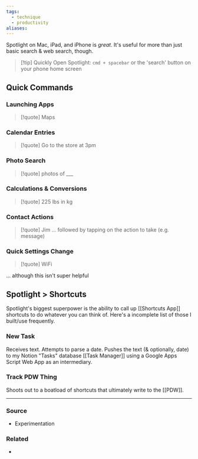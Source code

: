 ```yaml
---
tags:
  - technique
  - productivity
aliases:
---
```

Spotlight on Mac, iPad, and iPhone is *great*. It's useful for more than just basic search & web search, though.

> [!tip] Quickly Open Spotlight: 
`cmd + spacebar` or the 'search' button on your phone home screen

## Quick Commands
### Launching Apps
> [!quote] Maps

### Calendar Entries
> [!quote] Go to the store at 3pm

### Photo Search
> [!quote] photos of ___

### Calculations & Conversions
> [!quote] 225 lbs in kg

### Contact Actions
> [!quote] Jim
> ... followed by tapping on the action to take (e.g. message)

### Quick Settings Change
> [!quote] WiFi  

... although this isn't super helpful

## Spotlight > Shortcuts
Spotlight's biggest superpower is the ability to call up [[Shortcuts App]] shortcuts to do whatever you can think of. Here's a incomplete list of those I built/use frequently.

### New Task
Receives text. Attempts to parse a date. Pushes the text (& optionally, date) to my Notion "Tasks" database [[Task Manager]] using a Google Apps Script Web App as an intermediary. 

### Track PDW Thing
Shoots out to a boatload of shortcuts that ultimately write to the [[PDW]]. 

---
### Source
- Experimentation

### Related
- 